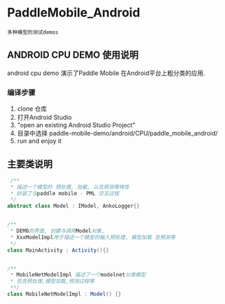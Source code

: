 # PaddleMobile_Android
`多种模型的测试demos`
## ANDROID CPU DEMO 使用说明
android cpu demo 演示了Paddle Mobile 在Android平台上粗分类的应用.

### 编译步骤
1. clone 仓库
2. 打开Android Studio
3. "open an existing Android Studio Project"
4. 目录中选择 paddle-mobile-demo/android/CPU/paddle_mobile_android/
5. run and enjoy it


## 主要类说明

``` java
 /**
 * 描述一个模型的 预处理, 加载, 以及预测等特性
 * 封装了与paddle mobile - PML 交互过程 
 */
abstract class Model : IModel, AnkoLogger{}


/**
 * DEMO的界面, 创建与调用Model对象,
 * XxxModelImpl用于描述一个模型的输入预处理, 模型加载 及预测等
 */
class MainActivity : Activity(){}


/**
 * MobileNetModelImpl 描述了一个modelnet分类模型
 * 包含预处理,模型加载,预测过程等
 **/
class MobileNetModelImpl : Model() {}
```

